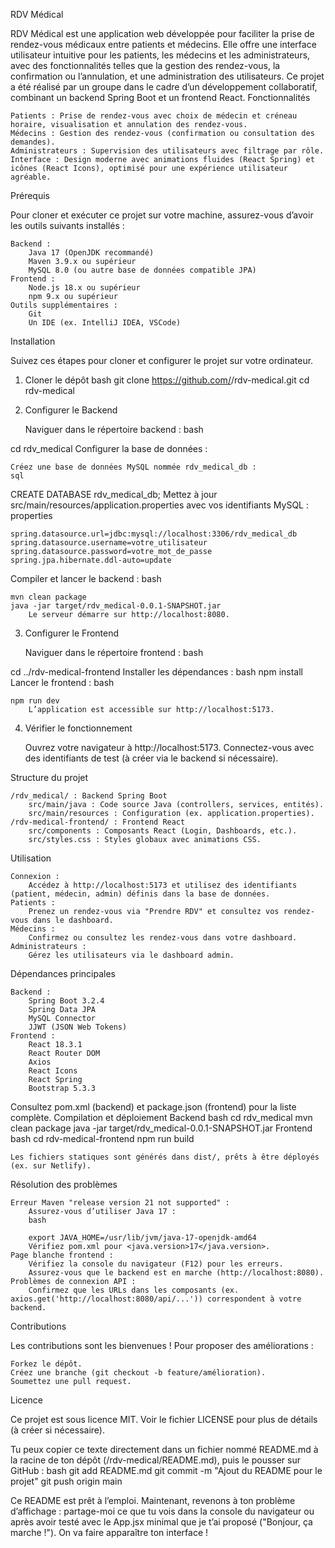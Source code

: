 RDV Médical

RDV Médical est une application web développée pour faciliter la prise de rendez-vous médicaux entre patients et médecins. Elle offre une interface utilisateur intuitive pour les patients, les médecins et les administrateurs, avec des fonctionnalités telles que la gestion des rendez-vous, la confirmation ou l’annulation, et une administration des utilisateurs. Ce projet a été réalisé par un groupe dans le cadre d’un développement collaboratif, combinant un backend Spring Boot et un frontend React.
Fonctionnalités

    Patients : Prise de rendez-vous avec choix de médecin et créneau horaire, visualisation et annulation des rendez-vous.
    Médecins : Gestion des rendez-vous (confirmation ou consultation des demandes).
    Administrateurs : Supervision des utilisateurs avec filtrage par rôle.
    Interface : Design moderne avec animations fluides (React Spring) et icônes (React Icons), optimisé pour une expérience utilisateur agréable.

Prérequis

Pour cloner et exécuter ce projet sur votre machine, assurez-vous d’avoir les outils suivants installés :

    Backend :
        Java 17 (OpenJDK recommandé)
        Maven 3.9.x ou supérieur
        MySQL 8.0 (ou autre base de données compatible JPA)
    Frontend :
        Node.js 18.x ou supérieur
        npm 9.x ou supérieur
    Outils supplémentaires :
        Git
        Un IDE (ex. IntelliJ IDEA, VSCode)

Installation

Suivez ces étapes pour cloner et configurer le projet sur votre ordinateur.
1. Cloner le dépôt
bash
git clone https://github.com/<votre-utilisateur>/rdv-medical.git
cd rdv-medical
2. Configurer le Backend

    Naviguer dans le répertoire backend :
    bash

cd rdv_medical
Configurer la base de données :

    Créez une base de données MySQL nommée rdv_medical_db :
    sql

CREATE DATABASE rdv_medical_db;
Mettez à jour src/main/resources/application.properties avec vos identifiants MySQL :
properties

    spring.datasource.url=jdbc:mysql://localhost:3306/rdv_medical_db
    spring.datasource.username=votre_utilisateur
    spring.datasource.password=votre_mot_de_passe
    spring.jpa.hibernate.ddl-auto=update

Compiler et lancer le backend :
bash

    mvn clean package
    java -jar target/rdv_medical-0.0.1-SNAPSHOT.jar
        Le serveur démarre sur http://localhost:8080.

3. Configurer le Frontend

    Naviguer dans le répertoire frontend :
    bash

cd ../rdv-medical-frontend
Installer les dépendances :
bash
npm install
Lancer le frontend :
bash

    npm run dev
        L’application est accessible sur http://localhost:5173.

4. Vérifier le fonctionnement

    Ouvrez votre navigateur à http://localhost:5173.
    Connectez-vous avec des identifiants de test (à créer via le backend si nécessaire).

Structure du projet

    /rdv_medical/ : Backend Spring Boot
        src/main/java : Code source Java (controllers, services, entités).
        src/main/resources : Configuration (ex. application.properties).
    /rdv-medical-frontend/ : Frontend React
        src/components : Composants React (Login, Dashboards, etc.).
        src/styles.css : Styles globaux avec animations CSS.

Utilisation

    Connexion :
        Accédez à http://localhost:5173 et utilisez des identifiants (patient, médecin, admin) définis dans la base de données.
    Patients :
        Prenez un rendez-vous via "Prendre RDV" et consultez vos rendez-vous dans le dashboard.
    Médecins :
        Confirmez ou consultez les rendez-vous dans votre dashboard.
    Administrateurs :
        Gérez les utilisateurs via le dashboard admin.

Dépendances principales

    Backend :
        Spring Boot 3.2.4
        Spring Data JPA
        MySQL Connector
        JJWT (JSON Web Tokens)
    Frontend :
        React 18.3.1
        React Router DOM
        Axios
        React Icons
        React Spring
        Bootstrap 5.3.3

Consultez pom.xml (backend) et package.json (frontend) pour la liste complète.
Compilation et déploiement
Backend
bash
cd rdv_medical
mvn clean package
java -jar target/rdv_medical-0.0.1-SNAPSHOT.jar
Frontend
bash
cd rdv-medical-frontend
npm run build

    Les fichiers statiques sont générés dans dist/, prêts à être déployés (ex. sur Netlify).

Résolution des problèmes

    Erreur Maven "release version 21 not supported" :
        Assurez-vous d’utiliser Java 17 :
        bash

        export JAVA_HOME=/usr/lib/jvm/java-17-openjdk-amd64
        Vérifiez pom.xml pour <java.version>17</java.version>.
    Page blanche frontend :
        Vérifiez la console du navigateur (F12) pour les erreurs.
        Assurez-vous que le backend est en marche (http://localhost:8080).
    Problèmes de connexion API :
        Confirmez que les URLs dans les composants (ex. axios.get('http://localhost:8080/api/...')) correspondent à votre backend.

Contributions

Les contributions sont les bienvenues ! Pour proposer des améliorations :

    Forkez le dépôt.
    Créez une branche (git checkout -b feature/amélioration).
    Soumettez une pull request.

Licence

Ce projet est sous licence MIT. Voir le fichier LICENSE pour plus de détails (à créer si nécessaire).

Tu peux copier ce texte directement dans un fichier nommé README.md à la racine de ton dépôt (/rdv-medical/README.md), puis le pousser sur GitHub :
bash
git add README.md
git commit -m "Ajout du README pour le projet"
git push origin main

Ce README est prêt à l’emploi. Maintenant, revenons à ton problème d’affichage : partage-moi ce que tu vois dans la console du navigateur ou après avoir testé avec le App.jsx minimal que je t’ai proposé ("Bonjour, ça marche !"). On va faire apparaître ton interface !
